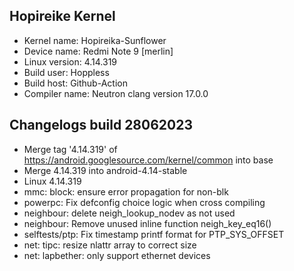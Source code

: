 ## Hopireike Kernel
* Kernel name: Hopireika-Sunflower
* Device name: Redmi Note 9 [merlin]
* Linux version: 4.14.319
* Build user: Hoppless
* Build host: Github-Action
* Compiler name: Neutron clang version 17.0.0

## Changelogs build 28062023
* Merge tag '4.14.319' of https://android.googlesource.com/kernel/common into base
* Merge 4.14.319 into android-4.14-stable
* Linux 4.14.319
* mmc: block: ensure error propagation for non-blk
* powerpc: Fix defconfig choice logic when cross compiling
* neighbour: delete neigh_lookup_nodev as not used
* neighbour: Remove unused inline function neigh_key_eq16()
* selftests/ptp: Fix timestamp printf format for PTP_SYS_OFFSET
* net: tipc: resize nlattr array to correct size
* net: lapbether: only support ethernet devices
